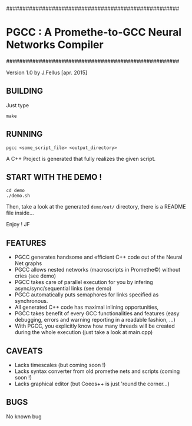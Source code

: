 #####################################################
# PGCC : A Promethe-to-GCC Neural Networks Compiler #
#####################################################

Version 1.0 by J.Fellus [apr. 2015]


## BUILDING

Just type 
````shell
make
````


## RUNNING

````shell
pgcc <some_script_file> <output_directory>
````

A C++ Project is generated that fully realizes the given script.

## START WITH THE DEMO !

````
cd demo
./demo.sh
````
Then, take a look at the generated `demo/out/` directory, there is a README file inside...

Enjoy !
JF


## FEATURES

- PGCC generates handsome and efficient C++ code out of the Neural Net graphs
- PGCC allows nested networks (macroscripts in Promethe©) without cries  (see demo)
- PGCC takes care of parallel execution for you by infering async/sync/sequential links (see demo)
- PGCC automatically puts semaphores for links specified as synchronous. 
- All generated C++ code has maximal inlining opportunities, 
- PGCC takes benefit of every GCC functionalities and features (easy debugging, errors and warning reporting in 
   a readable fashion, ...)
- With PGCC, you explicitly know how many threads will be created during the whole execution (just take a look at main.cpp)



## CAVEATS

- Lacks timescales (but coming soon !)
- Lacks syntax converter from old promethe nets and scripts (coming soon !)
- Lacks graphical editor (but Coeos++ is just 'round the corner...)



## BUGS

No known bug

